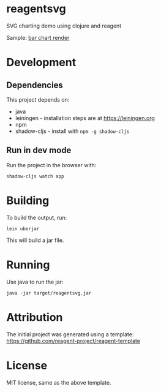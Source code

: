 # reagentsvg

SVG charting demo using clojure and reagent

Sample: [bar chart render](sample.html)
# Development

## Dependencies

This project depends on:

* java
* leiningen - installation steps are at <https://leiningen.org>
* npm 
* shadow-cljs - install with `npm -g shadow-cljs`

## Run in dev mode

Run the project in the browser with:

    shadow-cljs watch app

# Building

To build the output, run:

    lein uberjar

This will build a jar file.

# Running

Use java to run the jar:

    java -jar target/reagentsvg.jar
    
    
# Attribution

The initial project was generated using a template: <https://github.com/reagent-project/reagent-template>

# License

MIT license, same as the above template.
